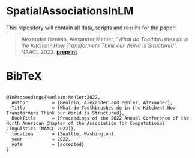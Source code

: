 # SpatialAssociationsInLM
This repository will contain all data, scripts and results for the paper:

> Alexander Henlein, Alexander Mehler, _"What do Toothbrushes do in the Kitchen? How Transformers Think our World is Structured"._ NAACL 2022.
[__preprint__](https://arxiv.org/abs/2204.05673)

# BibTeX
```

@InProceedings{Henlein:Mehler:2022,
  Author         = {Henlein, Alexander and Mehler, Alexander},
  Title          = {What do Toothbrushes do in the Kitchen? How Transformers Think our World is Structured},
  BookTitle      = {Proceedings of the 2022 Annual Conference of the North American Chapter of the Association for Computational Linguistics (NAACL 2022)},
  location       = {Seattle, Washington},
  year           = 2022,
  note           = {accepted}
}
```
